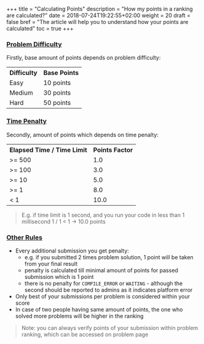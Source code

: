 +++
title = "Calculating Points"
description = "How my points in a ranking are calculated?"
date = 2018-07-24T19:22:55+02:00
weight = 20
draft = false
bref = "The article will help you to understand how your points are calculated"
toc = true
+++

<h3 class="section-head" id="h-problem-difficulty"><a href="#h-problem-difficulty">Problem Difficulty</a></h3>

Firstly, base amount of points depends on problem difficulty:

<table class="bordered striped">
    <tr>
        <th>Difficulty</th>
        <th>Base Points</th>
    </tr>
    <tr>
        <td>Easy</td>
        <td>10 points</td>
    </tr>
    <tr>
        <td>Medium</td>
        <td>30 points</td>
    </tr>
    <tr>
        <td>Hard</td>
        <td>50 points</td>
    </tr>
</table>
  
<h3 class="section-head" id="h-time-penalty"><a href="#h-time-penalty">Time Penalty</a></h3>

Secondly, amount of points which depends on time penalty:

<table class="bordered striped">
    <tr>
        <th>Elapsed Time / Time Limit</th>
        <th>Points Factor</th>
    </tr>
    <tr>
        <td>&gt;= 500</td>
        <td>1.0</td>
    </tr>
    <tr>
        <td>&gt;= 100</td>
        <td>3.0</td>
    </tr>
    <tr>
        <td>&gt;= 10</td>
        <td>5.0</td>
    </tr>
    <tr>
        <td>&gt;= 1</td>
        <td>8.0</td>
    </tr>
    <tr>
        <td>&lt; 1</td>
        <td>10.0</td>
    </tr>
</table>
  
> E.g. if time limit is 1 second, and you run your code in less than 1 millisecond 1 / 1 < 1 -> 10.0 points
  
<h3 class="section-head" id="h-other-rules"><a href="#h-other-rules">Other Rules</a></h3>

* Every additional submission you get penalty:
  * e.g. if you submitted 2 times problem solution, 1 point will be taken from your final result
  * penalty is calculated till minimal amount of points for passed submission which is 1 point
  * there is no penalty for `COMPILE_ERROR` or `WAITING` - although the second should be reported to admins as it indicates
  platform error
* Only best of your submissions per problem is considered within your score
* In case of two people having same amount of points, the one who solved more problems will be higher in the ranking

> Note: you can always verify points of your submission within problem ranking, which can be accessed on problem page